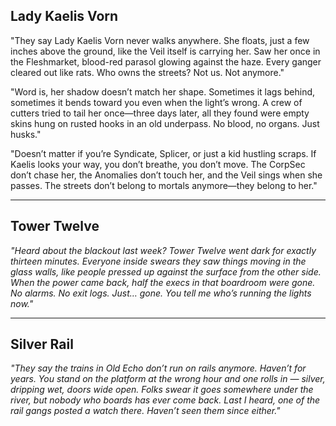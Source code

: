 ## Lady Kaelis Vorn

"They say Lady Kaelis Vorn never walks anywhere. She floats, just a few inches above the ground, like the Veil itself is carrying her. Saw her once in the Fleshmarket, blood-red parasol glowing against the haze. Every ganger cleared out like rats. Who owns the streets? Not us. Not anymore."  

"Word is, her shadow doesn’t match her shape. Sometimes it lags behind, sometimes it bends toward you even when the light’s wrong. A crew of cutters tried to tail her once—three days later, all they found were empty skins hung on rusted hooks in an old underpass. No blood, no organs. Just husks."  

"Doesn’t matter if you’re Syndicate, Splicer, or just a kid hustling scraps. If Kaelis looks your way, you don’t breathe, you don’t move. The CorpSec don’t chase her, the Anomalies don’t touch her, and the Veil sings when she passes. The streets don’t belong to mortals anymore—they belong to her." 

---

## Tower Twelve  

*"Heard about the blackout last week? Tower Twelve went dark for exactly thirteen minutes. Everyone inside swears they saw things moving in the glass walls, like people pressed up against the surface from the other side. When the power came back, half the execs in that boardroom were gone. No alarms. No exit logs. Just… gone. You tell me who’s running the lights now."* 

---

## Silver Rail  
 
*"They say the trains in Old Echo don’t run on rails anymore. Haven’t for years. You stand on the platform at the wrong hour and one rolls in — silver, dripping wet, doors wide open. Folks swear it goes somewhere under the river, but nobody who boards has ever come back. Last I heard, one of the rail gangs posted a watch there. Haven’t seen them since either."*  
